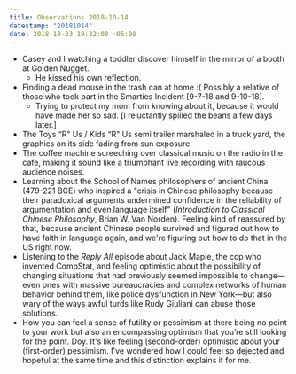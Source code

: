 ```yaml
---
title: Observations 2018-10-14
datestamp: "20181014"
date: 2018-10-23 19:32:00 -05:00
---
```


- Casey and I watching a toddler discover himself in the mirror of a booth at Golden Nugget.
	- He kissed his own reflection.
- Finding a dead mouse in the trash can at home :( Possibly a relative of those who took part in the Smarties Incident [9-7-18 and 9-10-18].
	- Trying to protect my mom from knowing about it, because it would have made her so sad. [I reluctantly spilled the beans a few days later.]
- The Toys “R" Us / Kids “R" Us semi trailer marshaled in a truck yard, the graphics on its side fading from sun exposure.
- The coffee machine screeching over classical music on the radio in the cafe, making it sound like a triumphant live recording with raucous audience noises.
- Learning about the School of Names philosophers of ancient China (479-221 BCE) who inspired a "crisis in Chinese philosophy because their paradoxical arguments undermined confidence in the reliability of argumentation and even language itself" (*Introduction to Classical Chinese Philosophy*, Brian W. Van Norden). Feeling kind of reassured by that, because ancient Chinese people survived and figured out how to have faith in language again, and we're figuring out how to do that in the US right now.
- Listening to the *Reply All* episode about Jack Maple, the cop who invented CompStat, and feeling optimistic about the possibility of changing situations that had previously seemed impossible to change—even ones with massive bureaucracies and complex networks of human behavior behind them, like police dysfunction in New York—but also wary of the ways awful turds like Rudy Giuliani can abuse those solutions.
- How you can feel a sense of futility or pessimism at there being no point to your work but also an encompassing optimism that you’re still looking for the point. Doy. It's like feeling (second-order) optimistic about your (first-order) pessimism. I've wondered how I could feel so dejected and hopeful at the same time and this distinction explains it for me.
